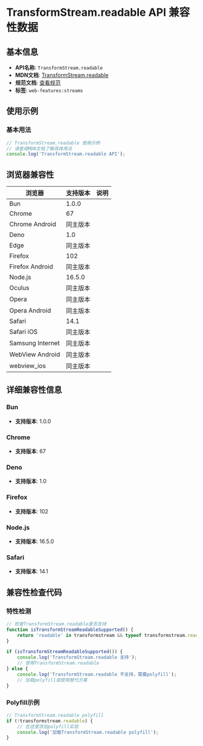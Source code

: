 # TransformStream.readable API 兼容性数据

## 基本信息

- **API名称**: `TransformStream.readable`
- **MDN文档**: [TransformStream.readable](https://developer.mozilla.org/docs/Web/API/TransformStream/readable)
- **规范文档**: [查看规范](https://streams.spec.whatwg.org/#ref-for-ts-readable②)
- **标签**: `web-features:streams`

## 使用示例

### 基本用法

```javascript
// TransformStream.readable 使用示例
// 请查阅MDN文档了解具体用法
console.log('TransformStream.readable API');
```

## 浏览器兼容性

| 浏览器 | 支持版本 | 说明 |
|--------|----------|------|
| Bun | 1.0.0 |  |
| Chrome | 67 |  |
| Chrome Android | 同主版本 |  |
| Deno | 1.0 |  |
| Edge | 同主版本 |  |
| Firefox | 102 |  |
| Firefox Android | 同主版本 |  |
| Node.js | 16.5.0 |  |
| Oculus | 同主版本 |  |
| Opera | 同主版本 |  |
| Opera Android | 同主版本 |  |
| Safari | 14.1 |  |
| Safari iOS | 同主版本 |  |
| Samsung Internet | 同主版本 |  |
| WebView Android | 同主版本 |  |
| webview_ios | 同主版本 |  |

## 详细兼容性信息

### Bun

- **支持版本**: 1.0.0

### Chrome

- **支持版本**: 67

### Deno

- **支持版本**: 1.0

### Firefox

- **支持版本**: 102

### Node.js

- **支持版本**: 16.5.0

### Safari

- **支持版本**: 14.1

## 兼容性检查代码

### 特性检测

```javascript
// 检查TransformStream.readable是否支持
function isTransformStreamReadableSupported() {
    return 'readable' in transformstream && typeof transformstream.readable === 'function';
}

if (isTransformStreamReadableSupported()) {
    console.log('TransformStream.readable 支持');
    // 使用TransformStream.readable
} else {
    console.log('TransformStream.readable 不支持，需要polyfill');
    // 加载polyfill或使用替代方案
}
```

### Polyfill示例

```javascript
// TransformStream.readable polyfill
if (!transformstream.readable) {
    // 在这里添加polyfill实现
    console.log('加载TransformStream.readable polyfill');
}
```

